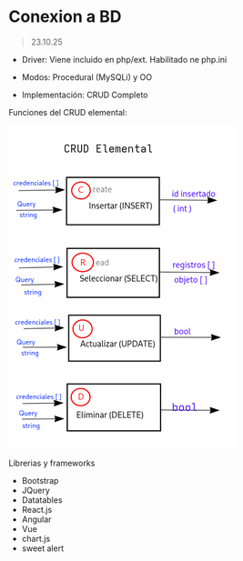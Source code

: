 # Conexion a BD

> 23.10.25

- Driver: Viene incluido en php/ext. Habilitado ne php.ini

- Modos: Procedural (MySQLi) y OO

- Implementación: CRUD Completo

Funciones del CRUD elemental:

![CRUD elemental](./crud_elemental.jpg)

Librerias y frameworks

- Bootstrap
- JQuery
- Datatables
- React.js
- Angular
- Vue
- chart.js
- sweet alert
